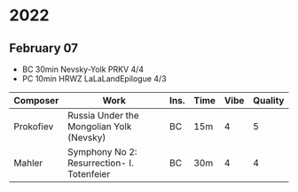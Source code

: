 # 2022

## February 07

- BC 30min Nevsky-Yolk PRKV 4/4
- PC 10min HRWZ LaLaLandEpilogue 4/3

| Composer  | Work                                       | Ins. | Time  | Vibe | Quality |
| --------- | ------------------------------------------ | ---- | ----- | ---- | ------- |
| Prokofiev | Russia Under the Mongolian Yolk (Nevsky)   | BC   |  15m  | 4    | 5       |
| Mahler    | Symphony No 2: Resurrection- I. Totenfeier | BC   |  30m  | 4    | 4       |
